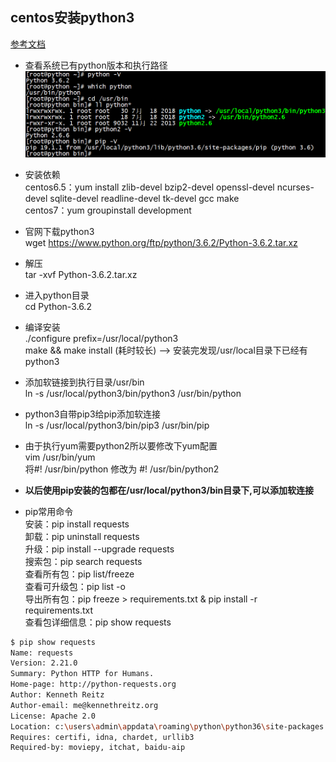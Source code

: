 ## centos安装python3
[参考文档](http://www.cnblogs.com/JahanGu/p/7452527.html)
- 查看系统已有python版本和执行路径  
![](images/安装python3.png)  

- 安装依赖  
centos6.5：yum install zlib-devel bzip2-devel openssl-devel ncurses-devel sqlite-devel readline-devel tk-devel gcc make  
centos7：yum groupinstall development  
- 官网下载python3  
wget https://www.python.org/ftp/python/3.6.2/Python-3.6.2.tar.xz  
- 解压  
tar -xvf Python-3.6.2.tar.xz
- 进入python目录  
cd Python-3.6.2
- 编译安装  
./configure prefix=/usr/local/python3  
make && make install (耗时较长) --> 安装完发现/usr/local目录下已经有python3
- 添加软链接到执行目录/usr/bin  
ln -s /usr/local/python3/bin/python3 /usr/bin/python
- python3自带pip3给pip添加软连接  
ln -s /usr/local/python3/bin/pip3 /usr/bin/pip
- 由于执行yum需要python2所以要修改下yum配置  
vim /usr/bin/yum  
将#! /usr/bin/python 修改为 #! /usr/bin/python2
- **以后使用pip安装的包都在/usr/local/python3/bin目录下,可以添加软连接**
- pip常用命令  
安装：pip install requests  
卸载：pip uninstall requests  
升级：pip install --upgrade requests  
搜索包：pip search requests  
查看所有包：pip list/freeze  
查看可升级包：pip list -o  
导出所有包：pip freeze > requirements.txt & pip install -r requirements.txt  
查看包详细信息：pip show requests  
```bash
$ pip show requests
Name: requests
Version: 2.21.0
Summary: Python HTTP for Humans.
Home-page: http://python-requests.org
Author: Kenneth Reitz
Author-email: me@kennethreitz.org
License: Apache 2.0
Location: c:\users\admin\appdata\roaming\python\python36\site-packages
Requires: certifi, idna, chardet, urllib3
Required-by: moviepy, itchat, baidu-aip
```  

